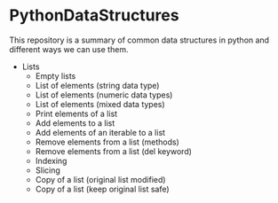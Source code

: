 # PythonDataStructures
This repository is a summary of common data structures in python and different ways we can use them.
- Lists
  - Empty lists
  - List of elements (string data type)
  - List of elements (numeric data types)
  - List of elements (mixed data types)
  - Print elements of a list
  - Add elements to a list
  - Add elements of an iterable to a list
  - Remove elements from a list (methods)
  - Remove elements from a list (del keyword)
  - Indexing
  - Slicing
  - Copy of a list (original list modified)
  - Copy of a list (keep original list safe)
